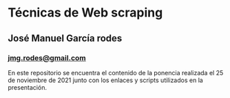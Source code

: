 # Técnicas de Web scraping
## José Manuel García rodes
### jmg.rodes@gmail.com

En este repositorio se encuentra el contenido de la ponencia realizada el 25 de noviembre de 2021
junto con los enlaces y scripts utilizados en la presentación.
